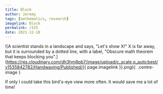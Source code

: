 ```yaml
---
title: Block
author: Jeremy
tags: [mathematics, research]
imagelink: Block
permalink: /525
date: 2021-12-10
---
```


![A scientist stands in a landscape and says, "Let's show X!" X is far away, but it is surrounded by a dotted line, with a label, "Obscure math theorem that keeps blocking you".](https://res.cloudinary.com/dh3hm8pb7/image/upload/c_scale,q_auto:best/v1535842782/Handwaving/Published/{{ page.imagelink }}.png){: .centre-image }

If only I could take this bird's-eye view more often. It would save me a lot of time!

